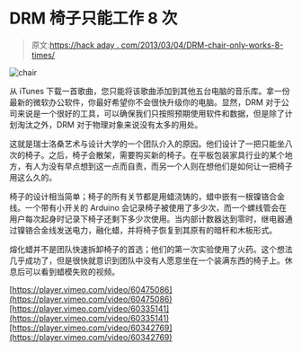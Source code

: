 # DRM 椅子只能工作 8 次

> 原文:[https://hack aday . com/2013/03/04/DRM-chair-only-works-8-times/](https://hackaday.com/2013/03/04/drm-chair-only-works-8-times/)

![chair](../Images/cf7725f21d925140eae92946ea1c1998.png)

从 iTunes 下载一首歌曲，您只能将该歌曲添加到其他五台电脑的音乐库。拿一份最新的微软办公软件，你最好希望你不会很快升级你的电脑。显然，DRM 对于公司来说是一个很好的工具，可以确保我们只按照预期使用软件和数据，但是除了计划淘汰之外，DRM 对于物理对象来说没有太多的用处。

这就是瑞士洛桑艺术与设计大学的一个团队介入的原因。他们设计了一把只能坐八次的椅子。之后，椅子会散架，需要购买新的椅子。在平板包装家具行业的某个地方，有人为没有早点想到这一点而自责，而另一个人则在想他们是如何让一把椅子用这么久的。

椅子的设计相当简单；椅子的所有关节都是用蜡浇铸的，蜡中嵌有一根镍铬合金线。一个带有小开关的 Arduino 会记录椅子被使用了多少次，而一个螺线管会在用户每次起身时记录下椅子还剩下多少次使用。当内部计数器达到零时，继电器通过镍铬合金线发送电力，融化蜡，并将椅子恢复到其原有的暗杆和木板形式。

熔化蜡并不是团队快速拆卸椅子的首选；他们的第一次实验使用了火药。这个想法几乎成功了，但是很快就意识到团队中没有人愿意坐在一个装满东西的椅子上。休息后可以看到蜡模失败的视频。

[https://player.vimeo.com/video/60475086](https://player.vimeo.com/video/60475086)[https://player.vimeo.com/video/60335141](https://player.vimeo.com/video/60335141)[https://player.vimeo.com/video/60342769](https://player.vimeo.com/video/60342769)